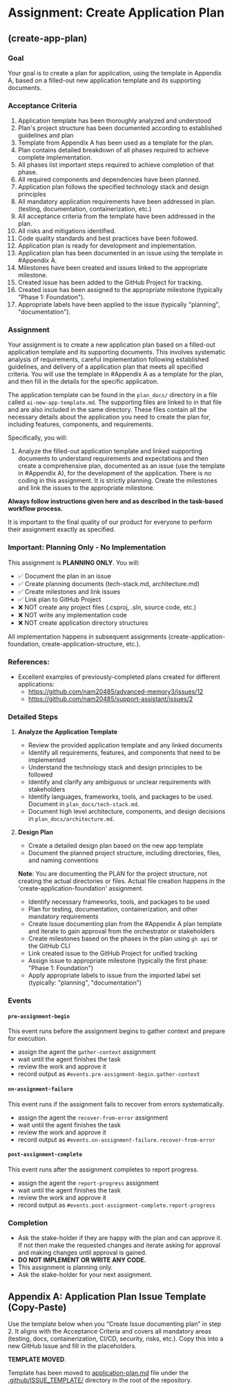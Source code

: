 # Assignment: Create Application Plan

## (create-app-plan)

### Goal

Your goal is to create a plan for application, using the template in Appendix A, based on a filled-out new application template and its supporting documents.

### Acceptance Criteria

1. Application template has been thoroughly analyzed and understood
2. Plan's project structure has been documented according to established guidelines and plan
3. Template from Appendix A has been used as a template for the plan.
4. Plan contains detailed breakdown of all phases required to achieve complete implementation.
5. All phases list important steps required to achieve completion of that phase.
6. All required components and dependencies have been planned.
7. Application plan follows the specified technology stack and design principles
8. All mandatory application requirements have been addressed in plan. (testing, documentation, containerization, etc.)
9. All acceptance criteria from the template have been addressed in the plan.
10. All risks and mitigations identified.
11. Code quality standards and best practices have been followed.
12. Application plan is ready for development and implementation.
13. Application plan has been documented in an issue using the template in #Appendix A.
14. Milestones have been created and issues linked to the appropriate milestone.
15. Created issue has been added to the GitHub Project for tracking.
16. Created issue has been assigned to the appropriate milestone (typically "Phase 1: Foundation").
17. Appropriate labels have been applied to the issue (typically "planning", "documentation").

### Assignment

Your assignment is to create a new application plan based on a filled-out application template and its supporting documents. This involves systematic analysis of requirements, careful implementation following established guidelines, and delivery of a application plan that meets all specified criteria. You will use the template in #Appendix A as a template for the plan, and then fill in the details for the specific application.

The application template can be found in the `plan_docs/` directory in a file called `ai-new-app-template.md`. The supporting files are linked to in that file and are also included in the same directory. These files contain all the necessary details about the application you need to create the plan for, including features, components, and requirements.

Specifically, you will:

1. Analyze the filled-out application template and linked supporting documents to understand requirements and expectations and then create a comprehensive plan, documented as an issue (use the template in #Appendix A), for the development of the application. There is no coding in this assignment. It is strictly planning. Create the milestones and link the issues to the appropriate milestone.

**Always follow instructions given here and as described in the task-based workflow process.**

It is important to the final quality of our product for everyone to perform their assignment exactly as specified.

### Important: Planning Only - No Implementation

This assignment is **PLANNING ONLY**. You will:
- ✅ Document the plan in an issue
- ✅ Create planning documents (tech-stack.md, architecture.md)
- ✅ Create milestones and link issues
- ✅ Link plan to GitHub Project
- ❌ NOT create any project files (.csproj, .sln, source code, etc.)
- ❌ NOT write any implementation code
- ❌ NOT create application directory structures

All implementation happens in subsequent assignments (create-application-foundation, create-application-structure, etc.).

### References:

* Excellent examples of previously-completed plans created for different applications: 
    * https://github.com/nam20485/advanced-memory3/issues/12
    * https://github.com/nam20485/support-assistant/issues/2

### Detailed Steps

1. **Analyze the Application Template**
   - Review the provided application template and any linked documents
   - Identify all requirements, features, and components that need to be implemented
   - Understand the technology stack and design principles to be followed
   - Identify and clarify any ambiguous or unclear requirements with stakeholders
   - Identify languages, frameworks, tools, and packages to be used. Document in `plan_docs/tech-stack.md`.
   - Document high level architecture, components, and design decisions in `plan_docs/architecture.md`.

2. **Design Plan**
   - Create a detailed design plan based on the new app template
   - Document the planned project structure, including directories, files, and naming conventions
   
   **Note**: You are documenting the PLAN for the project structure, not creating the actual directories or files. Actual file creation happens in the 'create-application-foundation' assignment.
   - Identify necessary frameworks, tools, and packages to be used
   - Plan for testing, documentation, containerization, and other mandatory requirements
   - Create Issue documenting plan from the #Appendix A plan template and iterate to gain approval from the orchestrator or stakeholders
   - Create milestones based on the phases in the plan using `gh api` or the GitHub CLI
   - Link created issue to the GitHub Project for unified tracking
   - Assign issue to appropriate milestone (typically the first phase: "Phase 1: Foundation")
   - Apply appropriate labels to issue from the imported label set (typically: "planning", "documentation")



### Events

#### `pre-assignment-begin`

This event runs before the assignment begins to gather context and prepare for execution.

- assign the agent the `gather-context` assignment
- wait until the agent finishes the task
- review the work and approve it
- record output as `#events.pre-assignment-begin.gather-context`

#### `on-assignment-failure`

This event runs if the assignment fails to recover from errors systematically.

- assign the agent the `recover-from-error` assignment
- wait until the agent finishes the task
- review the work and approve it
- record output as `#events.on-assignment-failure.recover-from-error`

#### `post-assignment-complete`

This event runs after the assignment completes to report progress.

- assign the agent the `report-progress` assignment
- wait until the agent finishes the task
- review the work and approve it
- record output as `#events.post-assignment-complete.report-progress`

### Completion

- Ask the stake-holder if they are happy with the plan and can approve it. If not then make the requested changes and iterate asking for approval and making changes until approval is gained.
- **DO NOT IMPLEMENT OR WRITE ANY CODE.** 
- This assignment is planning only.
- Ask the stake-holder for your next assignment.

## Appendix A: Application Plan Issue Template (Copy-Paste)

Use the template below when you “Create Issue documenting plan” in step 2. It aligns with the Acceptance Criteria and covers all mandatory areas (testing, docs, containerization, CI/CD, security, risks, etc.). Copy this into a new GitHub Issue and fill in the placeholders.

**TEMPLATE MOVED**.

Template has been moved to [application-plan.md](/.github/ISSUE_TEMPLATE/application-plan.md) file under the [.github/ISSUE_TEMPLATE/](/.github/ISSUE_TEMPLATE/) directory in the root of the repository.



